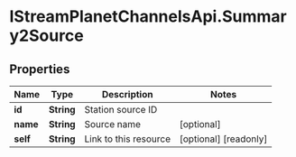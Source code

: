 # IStreamPlanetChannelsApi.Summary2Source

## Properties

Name | Type | Description | Notes
------------ | ------------- | ------------- | -------------
**id** | **String** | Station source ID | 
**name** | **String** | Source name | [optional] 
**self** | **String** | Link to this resource | [optional] [readonly] 


